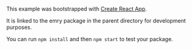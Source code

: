 This example was bootstrapped with [Create React App](https://github.com/facebook/create-react-app).

It is linked to the emry package in the parent directory for development purposes.

You can run `npm install` and then `npm start` to test your package.
